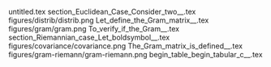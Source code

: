 untitled.tex
section_Euclidean_Case_Consider_two__.tex
figures/distrib/distrib.png
Let_define_the_Gram_matrix__.tex
figures/gram/gram.png
To_verify_if_the_Gram__.tex
section_Riemannian_case_Let_boldsymbol__.tex
figures/covariance/covariance.png
The_Gram_matrix_is_defined__.tex
figures/gram-riemann/gram-riemann.png
begin_table_begin_tabular_c__.tex